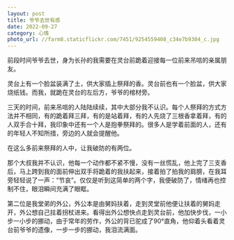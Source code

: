 ```yaml
---
layout: post
title: 爷爷去世有感
date: 2022-09-27
category: 心情
photo_url: //farm8.staticflickr.com/7451/9254559408_c34e7b9304_c.jpg
---
```


前段时间爷爷去世，身为长孙的我需要在灵台前跪着迎接每一位前来吊唁的亲属朋友。

灵台上有一个脸盆装满了土，供大家插上祭拜的香。灵台前也有一个脸盆，供大家烧纸钱。而我，就跪在灵台的左后方，爷爷的棺材旁。

三天的时间，前来吊唁的人陆陆续续，其中大部分我不认识。每个人祭拜的方式方法并不相同，有的跪着拜三拜，有的是站着拜，有的人先烧了三根香拿着拜，有的人双手合十拜，我印象中还有一个人是抱拳祭拜的。很多人是学着前面的人，还有的年轻人不知所措，旁边的人就会提醒他。

在这么多前来祭拜的人中，让我破防的有两位。

那个大叔我并不认识，他每一个动作都不紧不慢，没有一丝慌乱，他上完了三支香后，马上跨到我的面前伸出双手将跪着的我扶起来，接着拍了拍我的肩膀，在我耳旁轻轻说了一声：“节哀”。仅仅是听到这简单的两个字，我便破防了，情绪再也控制不住，眼泪瞬间充满了眼眶。

第二位是我堂弟的外公，外公本是由舅妈扶着，走到灵堂前他便让扶着的舅妈走开，外公想自己拄着拐杖进来。看得出外公想快点走到灵台前，他加快步伐，一小步一小步的挪动，由于常年的劳作，外公的背已驼成了90°直角，他仰着头看着灵台前爷爷的遗像，一步一步的挪动，我泪流满面。
